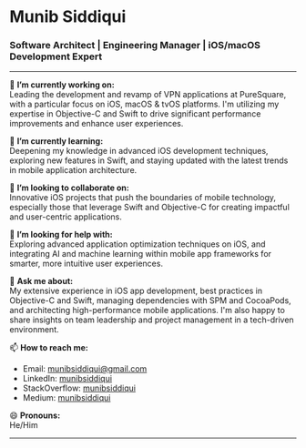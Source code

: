 # Munib Siddiqui

### Software Architect | Engineering Manager | iOS/macOS Development Expert

---

🔭 **I’m currently working on:**  
Leading the development and revamp of VPN applications at PureSquare, with a particular focus on iOS, macOS & tvOS platforms. I'm utilizing my expertise in Objective-C and Swift to drive significant performance improvements and enhance user experiences.

🌱 **I’m currently learning:**  
Deepening my knowledge in advanced iOS development techniques, exploring new features in Swift, and staying updated with the latest trends in mobile application architecture.

👯 **I’m looking to collaborate on:**  
Innovative iOS projects that push the boundaries of mobile technology, especially those that leverage Swift and Objective-C for creating impactful and user-centric applications.

🤔 **I’m looking for help with:**  
Exploring advanced application optimization techniques on iOS, and integrating AI and machine learning within mobile app frameworks for smarter, more intuitive user experiences.

💬 **Ask me about:**  
My extensive experience in iOS app development, best practices in Objective-C and Swift, managing dependencies with SPM and CocoaPods, and architecting high-performance mobile applications. I'm also happy to share insights on team leadership and project management in a tech-driven environment.

📫 **How to reach me:**  
- Email: munibsiddiqui@gmail.com
- LinkedIn: [munibsiddiqui](https://www.linkedin.com/in/munibsiddiqui)
- StackOverflow: [munibsiddiqui](https://stackoverflow.com/users/1386725/munibsiddiqui)
- Medium: [munibsiddiqui](https://medium.com/@munibsiddiqui)

😄 **Pronouns:**  
He/Him

---

